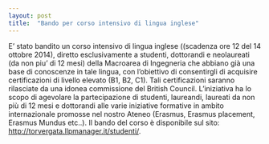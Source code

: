 ```yaml
---
layout: post
title:  "Bando per corso intensivo di lingua inglese"
---
```


E’ stato bandito un corso intensivo di lingua inglese ((scadenza ore 12 del 14 ottobre 2014), diretto esclusivamente a studenti, dottorandi e neolaureati (da non piu’ di 12 mesi) della Macroarea di Ingegneria che abbiano già una base di conoscenze in tale lingua, con l’obiettivo di consentirgli di acquisire certificazioni di livello elevato (B1, B2, C1). Tali certificazioni saranno rilasciate da una idonea commissione del British Council. L’iniziativa ha lo scopo di agevolare la partecipazione di studenti, laureandi, laureati da non più di 12 mesi e dottorandi alle varie iniziative formative in ambito internazionale promosse nel nostro Ateneo (Erasmus, Erasmus placement, Erasmus Mundus etc..).
Il bando del corso è disponibile sul sito: <http://torvergata.llpmanager.it/studenti/>.
